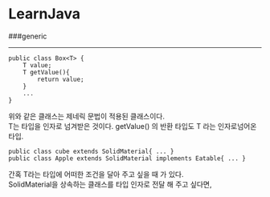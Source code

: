 # LearnJava

###generic

----------
```
public class Box<T> {
    T value;
    T getValue(){
        return value;
    }
    ...
}
```
위와 같은 클래스는 제네릭 문법이 적용된 클래스이다.  
T는 타입을 인자로 넘겨받은 것이다. getValue() 의 반환 타입도 T 라는 인자로넘어온 타입.  

```
public class cube extends SolidMaterial{ ... }
public class Apple extends SolidMaterial implements Eatable{ ... }
```
간혹 T라는 타입에 어떠한 조건을 달아 주고 싶을 때 가 있다.  
SolidMaterial을 상속하는 클래스를 타입 인자로 전달 해 주고 싶다면,
```
